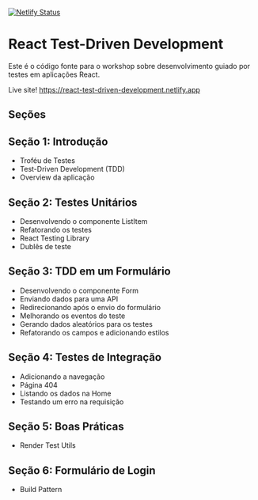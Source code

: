 [![Netlify Status](https://api.netlify.com/api/v1/badges/d0ab933d-5ac4-4efb-a32a-5e8a93e1f3d3/deploy-status)](https://app.netlify.com/sites/ubr-delivery/deploys)

# React Test-Driven Development

Este é o código fonte para o workshop sobre desenvolvimento guiado por testes em aplicações React.

Live site! https://react-test-driven-development.netlify.app

## Seções

## Seção 1: Introdução

- Troféu de Testes
- Test-Driven Development (TDD)
- Overview da aplicação

## Seção 2: Testes Unitários

- Desenvolvendo o componente ListItem
- Refatorando os testes
- React Testing Library
- Dublês de teste

## Seção 3: TDD em um Formulário

- Desenvolvendo o componente Form
- Enviando dados para uma API
- Redirecionando após o envio do formulário
- Melhorando os eventos do teste
- Gerando dados aleatórios para os testes
- Refatorando os campos e adicionando estilos

## Seção 4: Testes de Integração

- Adicionando a navegação
- Página 404
- Listando os dados na Home
- Testando um erro na requisição

## Seção 5: Boas Práticas

- Render Test Utils

## Seção 6: Formulário de Login

- Build Pattern
